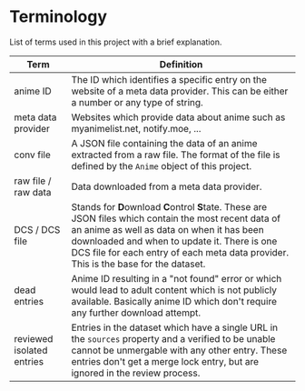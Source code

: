 # Terminology

List of terms used in this project with a brief explanation.

| Term                      | Definition                                                                                                                                                                                                                                                                                  |
|---------------------------|---------------------------------------------------------------------------------------------------------------------------------------------------------------------------------------------------------------------------------------------------------------------------------------------|
| anime ID                  | The ID which identifies a specific entry on the website of a meta data provider. This can be either a number or any type of string.                                                                                                                                                         |
| meta data provider        | Websites which provide data about anime such as myanimelist.net, notify.moe, ...                                                                                                                                                                                                            |
| conv file                 | A JSON file containing the data of an anime extracted from a raw file. The format of the file is defined by the `Anime` object of this project.                                                                                                                                             |
| raw file / raw data       | Data downloaded from a meta data provider.                                                                                                                                                                                                                                                  |
| DCS / DCS file            | Stands for **D**ownload **C**ontrol **S**tate. These are JSON files which contain the most recent data of an anime as well as data on when it has been downloaded and when to update it. There is one DCS file for each entry of each meta data provider. This is the base for the dataset. |
| dead entries              | Anime ID resulting in a "not found" error or which would lead to adult content which is not publicly available. Basically anime ID which don't require any further download attempt.                                                                                                        |
| reviewed isolated entries | Entries in the dataset which have a single URL in the `sources` property and a verified to be unable cannot be unmergable with any other entry. These entries don't get a merge lock entry, but are ignored in the review process.                                                          |